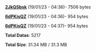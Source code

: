 [**2JkQSbsk**](/data/2JkQSbsk.txt) (19/01/23 - 04:36)- 7506 bytes

[**6dPKisQZ**](/data/6dPKisQZ.txt) (19/01/23 - 04:36)- 954 bytes

[**6dPKisQZ**](/data/6dPKisQZ.txt) (19/01/23 - 04:37)- 954 bytes

**Total Datas**: 5217

**Total Size**: 31.34 MB / 31.3 MB